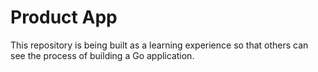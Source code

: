 Product App
===========

This repository is being built as a learning experience so that
others can see the process of building a Go application.
